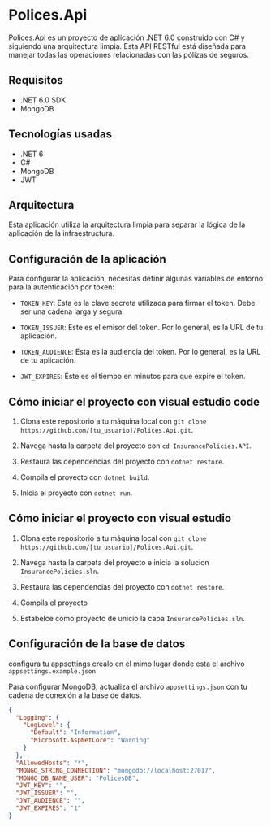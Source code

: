 # Polices.Api

Polices.Api es un proyecto de aplicación .NET 6.0 construido con C# y siguiendo una arquitectura limpia. Esta API RESTful está diseñada para manejar todas las operaciones relacionadas con las pólizas de seguros.

## Requisitos

- .NET 6.0 SDK
- MongoDB

## Tecnologías usadas

- .NET 6
- C#
- MongoDB
- JWT

## Arquitectura

Esta aplicación utiliza la arquitectura limpia para separar la lógica de la aplicación de la infraestructura.

## Configuración de la aplicación

Para configurar la aplicación, necesitas definir algunas variables de entorno para la autenticación por token:

- `TOKEN_KEY`: Esta es la clave secreta utilizada para firmar el token. Debe ser una cadena larga y segura.

- `TOKEN_ISSUER`: Este es el emisor del token. Por lo general, es la URL de tu aplicación.

- `TOKEN_AUDIENCE`: Esta es la audiencia del token. Por lo general, es la URL de tu aplicación.

- `JWT_EXPIRES`: Este es el tiempo en minutos para que expire el token.

## Cómo iniciar el proyecto con visual estudio code

1. Clona este repositorio a tu máquina local con `git clone https://github.com/[tu_usuario]/Polices.Api.git`.

2. Navega hasta la carpeta del proyecto con `cd InsurancePolicies.API`.

3. Restaura las dependencias del proyecto con `dotnet restore`.

4. Compila el proyecto con `dotnet build`.

5. Inicia el proyecto con `dotnet run`.

## Cómo iniciar el proyecto con visual estudio

1. Clona este repositorio a tu máquina local con `git clone https://github.com/[tu_usuario]/Polices.Api.git`.

2. Navega hasta la carpeta del proyecto e inicia la solucion  `InsurancePolicies.sln`.

3. Restaura las dependencias del proyecto con `dotnet restore`.

4. Compila el proyecto 

5. Estabelce como proyecto de unicio la capa `InsurancePolicies.sln`.


## Configuración de la base de datos

configura tu appsettings crealo en el mimo lugar donde esta el archivo `appsettings.example.json`

Para configurar MongoDB, actualiza el archivo `appsettings.json` con tu cadena de conexión a la base de datos. 

```json
{
  "Logging": {
    "LogLevel": {
      "Default": "Information",
      "Microsoft.AspNetCore": "Warning"
    }
  },
  "AllowedHosts": "*",  
  "MONGO_STRING_CONNECTION": "mongodb://localhost:27017",
  "MONGO_DB_NAME_USER": "PolicesDB",
  "JWT_KEY": "",
  "JWT_ISSUER": "",
  "JWT_AUDIENCE": "",
  "JWT_EXPIRES": "1"
}
